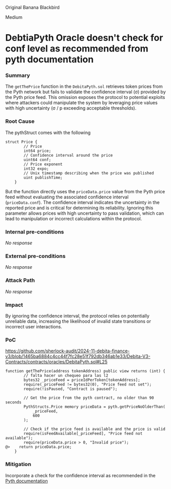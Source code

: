Original Banana Blackbird

Medium

# DebtiaPyth Oracle doesn't check for conf level as recommended from pyth documentation

### Summary

The ``getThePrice`` function in the ``DebitaPyth.sol`` retrieves token prices from the Pyth network but fails to validate the confidence interval (σ) provided by the Pyth price feed. This omission exposes the protocol to potential exploits where attackers could manipulate the system by leveraging price values with high uncertainty (σ / p exceeding acceptable thresholds).

### Root Cause
The pythStruct comes with the following 
```solidity 
struct Price {
        // Price
        int64 price;
        // Confidence interval around the price
        uint64 conf;
        // Price exponent
        int32 expo;
        // Unix timestamp describing when the price was published
        uint publishTime;
    }
```
But the function directly uses the ``priceData.price`` value from the Pyth price feed without evaluating the associated confidence interval (``priceData.conf``). The confidence interval indicates the uncertainty in the reported price and is critical for determining its reliability. Ignoring this parameter allows prices with high uncertainty to pass validation, which can lead to manipulation or incorrect calculations within the protocol.

### Internal pre-conditions

_No response_

### External pre-conditions

_No response_

### Attack Path

_No response_

### Impact

By ignoring the confidence interval, the protocol relies on potentially unreliable data, increasing the likelihood of invalid state transitions or incorrect user interactions.

### PoC
https://github.com/sherlock-audit/2024-11-debita-finance-v3/blob/1465ba6884c4cc44f7fc28e51f792db346ab1e33/Debita-V3-Contracts/contracts/oracles/DebitaPyth.sol#L25
```solidity
function getThePrice(address tokenAddress) public view returns (int) {
        // falta hacer un chequeo para las l2
        bytes32 _priceFeed = priceIdPerToken[tokenAddress];
        require(_priceFeed != bytes32(0), "Price feed not set");
        require(!isPaused, "Contract is paused");

        // Get the price from the pyth contract, no older than 90 seconds
        PythStructs.Price memory priceData = pyth.getPriceNoOlderThan(
            _priceFeed,
            600
        );

        // Check if the price feed is available and the price is valid
        require(isFeedAvailable[_priceFeed], "Price feed not available");
        require(priceData.price > 0, "Invalid price");
@>    return priceData.price;
    }
```

### Mitigation

Incorporate a check for the confidence interval as recommended in the [Pyth documentation](https://docs.pyth.network/price-feeds/best-practices#confidence-intervals) 